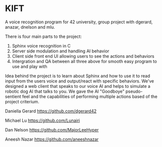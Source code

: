 # KIFT

A voice recognition program for 42 university, group project with dgerard, anazar, dnelson and mlu.

There is four main parts to the project:
1) Sphinx voice recognition in C
2) Server side modulation and handling AI behavior
3) Client side front end UI allowing users to see the actions and behaviors
4) Intergration and QA between all three above for smooth easy program to use and play with

Idea behind the project is to learn about Sphinx and how to use it to read input from the users voice and output/react with specific behaviors. We've designed a web client that speaks to our voice AI and helps to simulate a robotic dog AI that talks to you. We gave the AI "Goodboye" pseudo-sentient feel and the capabilities of performing multiple actions based of the project criterium.

Daniella Gerard https://github.com/dgerard42

Michael Lu https://github.com/Lunairi

Dan Nelson https://github.com/MajorLeeHyper

Aneesh Nazar https://github.com/aneeshnazar
